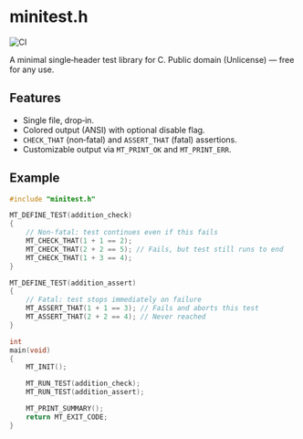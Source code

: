 # minitest.h

![CI](https://github.com/rsore/minitest/actions/workflows/selftest.yml/badge.svg)

A minimal single‑header test library for C.
Public domain (Unlicense) — free for any use.

## Features
- Single file, drop‑in.
- Colored output (ANSI) with optional disable flag.
- `CHECK_THAT` (non‑fatal) and `ASSERT_THAT` (fatal) assertions.
- Customizable output via `MT_PRINT_OK` and `MT_PRINT_ERR`.

## Example

```c
#include "minitest.h"

MT_DEFINE_TEST(addition_check)
{
    // Non-fatal: test continues even if this fails
    MT_CHECK_THAT(1 + 1 == 2);
    MT_CHECK_THAT(2 + 2 == 5); // Fails, but test still runs to end
    MT_CHECK_THAT(1 + 3 == 4);
}

MT_DEFINE_TEST(addition_assert)
{
    // Fatal: test stops immediately on failure
    MT_ASSERT_THAT(1 + 1 == 3); // Fails and aborts this test
    MT_ASSERT_THAT(2 + 2 == 4); // Never reached
}

int
main(void)
{
    MT_INIT();

    MT_RUN_TEST(addition_check);
    MT_RUN_TEST(addition_assert);

    MT_PRINT_SUMMARY();
    return MT_EXIT_CODE;
}
```